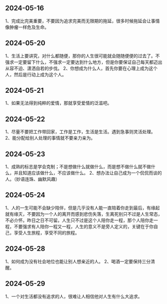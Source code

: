 ## 2024-05-16
1、完成比完美重要，不要因为追求完美而无限期的拖延，很多时候拖延会让事情像肿瘤一样危及生命。


## 2024-05-20
1、生活上要讲究，对什么都随便，那你的人生很可能就会随随便便的过去了。不强求一定要留下什么，不强求一定要达到什么地方，但是你要保证自己每天都迈出从容不迫、潇洒自若的步伐。
2、你想成为什么人，首先你要在心理上成为这个人，然后是行动上成为这个人。

## 2024-05-21
1、如果无法得到纯粹的爱情，那就享受爱情的泛滥吧。

## 2024-05-22
1、尽量不要把工作带回家，工作是工作，生活是生活。遇到急事则灵活处理。
2、能分配给别人处理的事情就不要亲力亲为。

## 2024-05-23
1、成熟的标志是学会克制；不是想做什么就做什么，而是想不做什么就不做什么，并且知道应该做什么，不应该做什么。
2、想办法让自己成为一个侃侃而谈的人。（妙语连珠、幽默风趣）

## 2024-05-24
1、人的一生可能不会缺少陪伴，但是几乎没有人能一直陪着你走到最后，有缘起就有缘灭，不要因为一个人的离开而感到悲伤失落，生离死别只不过是人生常态，不必介怀。昨日之日不可留。人生只不过是这个人陪你走一程，那个人陪你走一程，不要强求有人陪你一程又一程，人生的意义不是旁人定义的，关键在于你自己，享受人生旅程，享受不同的旅程。

## 2024-05-28
1、如何成为没有社会地位也能让别人想亲近的人。
2、喝酒一定要保持三分清醒。

## 2024-05-29
1、一个对生活都没有追求的人，很难让人相信他对人生有什么大追求。